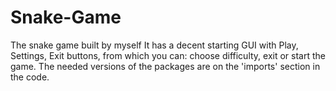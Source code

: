 # Snake-Game
The snake game built by myself
It has a decent starting GUI with Play, Settings, Exit buttons, from which you can: choose difficulty, exit or start the game.
The needed versions of the packages are on the 'imports' section in the code.
